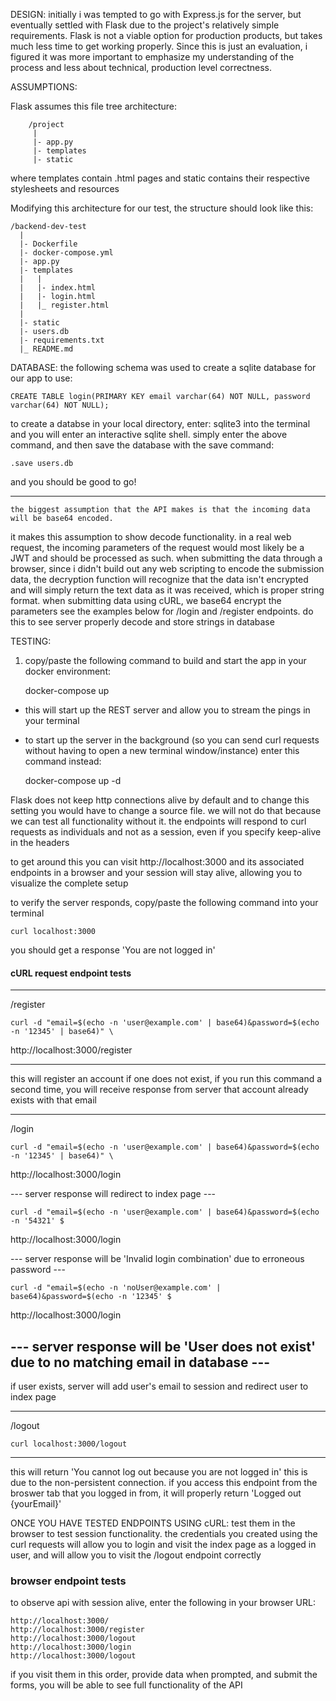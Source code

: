 DESIGN:
	initially i was tempted to go with Express.js for the server, but eventually
settled with Flask due to the project's relatively simple requirements. Flask is not
a viable option for production products, but takes much less time to get working properly.
Since this is just an evaluation, i figured it was more important to emphasize my 
understanding of the process and less about technical, production level correctness. 

ASSUMPTIONS:

Flask assumes this file tree architecture:
```
	/project
	 |
	 |- app.py
	 |- templates
	 |- static
```
where templates contain .html pages and static contains their respective stylesheets 
and resources

Modifying this architecture for our test, the structure should look like this:
```
/backend-dev-test
  |
  |- Dockerfile
  |- docker-compose.yml
  |- app.py
  |- templates
  |   |
  |   |- index.html
  |   |- login.html
  |   |_ register.html
  |
  |- static
  |- users.db
  |- requirements.txt
  |_ README.md
```
DATABASE:
 the following schema was used to create a sqlite database for our app to use:

	CREATE TABLE login(PRIMARY KEY email varchar(64) NOT NULL, password varchar(64) NOT NULL);

to create a databse in your local directory, enter:
	sqlite3
into the terminal and you will enter an interactive sqlite shell. simply enter
the above command, and then save the database with the save command:

	.save users.db

and you should be good to go!
************************

	the biggest assumption that the API makes is that the incoming data will be base64 encoded. 
it makes this assumption to show decode functionality. in a real web 
request, the incoming parameters of the request would most likely be a JWT and should
be processed as such. 
	when submitting the data through a browser, since i didn't build out any web
scripting to encode the submission data, the decryption function will recognize that
the data isn't encrypted and will simply return the text data as it was received, which
is proper string format.
	when submitting data using cURL, we base64 encrypt the parameters
see the examples below for /login and /register endpoints. do this to see 
server properly decode and store strings in database

TESTING:

1. copy/paste the following command to build and start the app in your docker
   environment:

	docker-compose up

 - this will start up the REST server and allow you to stream the pings in your terminal
 - to start up the server in the background (so you can send curl requests
	without having to open a new terminal window/instance) enter this command instead:
	
	docker-compose up -d

Flask does not keep http connections alive by default and to change this setting you
would have to change a source file. we will not do that because we can test all
functionality without it.
the endpoints will respond to curl requests as individuals and not as a session,
even if you specify keep-alive in the headers

to get around this you can visit http://localhost:3000 and its associated endpoints
in a browser and your session will stay alive, allowing you to visualize the complete
setup

to verify the server responds, copy/paste the following command into your terminal

	curl localhost:3000

you should get a response 'You are not logged in'

#### cURL request endpoint tests ###

*********
/register

	curl -d "email=$(echo -n 'user@example.com' | base64)&password=$(echo -n '12345' | base64)" \
http://localhost:3000/register

--------------------------------
this will register an account if one does not exist, if you run this command a second
time, you will receive response from server that account already exists with that email

***************
/login

	curl -d "email=$(echo -n 'user@example.com' | base64)&password=$(echo -n '12345' | base64)" \
http://localhost:3000/login

--- server response will redirect to index page ---
	
	curl -d "email=$(echo -n 'user@example.com' | base64)&password=$(echo -n '54321' $
http://localhost:3000/login	

--- server response will be 'Invalid login combination' due to erroneous password ---

	curl -d "email=$(echo -n 'noUser@example.com' | base64)&password=$(echo -n '12345' $
http://localhost:3000/login

--- server response will be 'User does not exist' due to no matching email in database ---
--------------------------------

if user exists, server will add user's email to session and
redirect user to index page

*********
/logout

	curl localhost:3000/logout

------------------------------
this will return 'You cannot log out because you are not logged in' this is due to the
non-persistent connection. if you access this endpoint from the broswer tab that you
logged in from, it will properly return 'Logged out {yourEmail}'


ONCE YOU HAVE TESTED ENDPOINTS USING cURL:
	test them in the browser to test session functionality. the credentials
you created using the curl requests will allow you to login and visit the index page
as a logged in user, and will allow you to visit the /logout endpoint correctly

### browser endpoint tests ###

to observe api with session alive, enter the following in your browser URL:

	http://localhost:3000/
	http://localhost:3000/register
	http://localhost:3000/logout
	http://localhost:3000/login
	http://localhost:3000/logout

if you visit them in this order, provide data when prompted, and submit the forms, 
you will be able to see full functionality of the API
